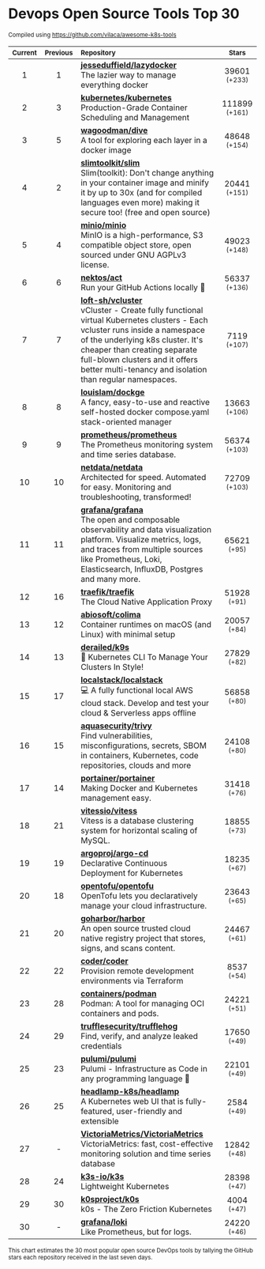 # Devops Open Source Tools Top 30
<sup>Compiled using https://github.com/vilaca/awesome-k8s-tools</sup>
<div align="center">

|<sub>Current</sub>|<sub>Previous</sub>|<sub>Repository</sub>|<sub>Stars</sub>|
|:---:|:---:|:---|:---:|
|1|1|[**jesseduffield/lazydocker**](https://github.com/jesseduffield/lazydocker)<br/>The lazier way to manage everything docker|39601 <sup>(+233)</sup>|
|2|3|[**kubernetes/kubernetes**](https://github.com/kubernetes/kubernetes)<br/>Production-Grade Container Scheduling and Management|111899 <sup>(+161)</sup>|
|3|5|[**wagoodman/dive**](https://github.com/wagoodman/dive)<br/>A tool for exploring each layer in a docker image|48648 <sup>(+154)</sup>|
|4|2|[**slimtoolkit/slim**](https://github.com/slimtoolkit/slim)<br/>Slim(toolkit): Don't change anything in your container image and minify it by up to 30x (and for compiled languages even more) making it secure too! (free and open source)|20441 <sup>(+151)</sup>|
|5|4|[**minio/minio**](https://github.com/minio/minio)<br/>MinIO is a high-performance, S3 compatible object store, open sourced under GNU AGPLv3 license.|49023 <sup>(+148)</sup>|
|6|6|[**nektos/act**](https://github.com/nektos/act)<br/>Run your GitHub Actions locally 🚀|56337 <sup>(+136)</sup>|
|7|7|[**loft-sh/vcluster**](https://github.com/loft-sh/vcluster)<br/>vCluster - Create fully functional virtual Kubernetes clusters - Each vcluster runs inside a namespace of the underlying k8s cluster. It's cheaper than creating separate full-blown clusters and it offers better multi-tenancy and isolation than regular namespaces.|7119 <sup>(+107)</sup>|
|8|8|[**louislam/dockge**](https://github.com/louislam/dockge)<br/>A fancy, easy-to-use and reactive self-hosted docker compose.yaml stack-oriented manager|13663 <sup>(+106)</sup>|
|9|9|[**prometheus/prometheus**](https://github.com/prometheus/prometheus)<br/>The Prometheus monitoring system and time series database.|56374 <sup>(+103)</sup>|
|10|10|[**netdata/netdata**](https://github.com/netdata/netdata)<br/>Architected for speed. Automated for easy. Monitoring and troubleshooting, transformed!|72709 <sup>(+103)</sup>|
|11|11|[**grafana/grafana**](https://github.com/grafana/grafana)<br/>The open and composable observability and data visualization platform. Visualize metrics, logs, and traces from multiple sources like Prometheus, Loki, Elasticsearch, InfluxDB, Postgres and many more. |65621 <sup>(+95)</sup>|
|12|16|[**traefik/traefik**](https://github.com/traefik/traefik)<br/>The Cloud Native Application Proxy|51928 <sup>(+91)</sup>|
|13|12|[**abiosoft/colima**](https://github.com/abiosoft/colima)<br/>Container runtimes on macOS (and Linux) with minimal setup|20057 <sup>(+84)</sup>|
|14|13|[**derailed/k9s**](https://github.com/derailed/k9s)<br/>🐶 Kubernetes CLI To Manage Your Clusters In Style!|27829 <sup>(+82)</sup>|
|15|17|[**localstack/localstack**](https://github.com/localstack/localstack)<br/>💻 A fully functional local AWS cloud stack. Develop and test your cloud & Serverless apps offline|56858 <sup>(+80)</sup>|
|16|15|[**aquasecurity/trivy**](https://github.com/aquasecurity/trivy)<br/>Find vulnerabilities, misconfigurations, secrets, SBOM in containers, Kubernetes, code repositories, clouds and more|24108 <sup>(+80)</sup>|
|17|14|[**portainer/portainer**](https://github.com/portainer/portainer)<br/>Making Docker and Kubernetes management easy.|31418 <sup>(+76)</sup>|
|18|21|[**vitessio/vitess**](https://github.com/vitessio/vitess)<br/>Vitess is a database clustering system for horizontal scaling of MySQL.|18855 <sup>(+73)</sup>|
|19|19|[**argoproj/argo-cd**](https://github.com/argoproj/argo-cd)<br/>Declarative Continuous Deployment for Kubernetes|18235 <sup>(+67)</sup>|
|20|18|[**opentofu/opentofu**](https://github.com/opentofu/opentofu)<br/>OpenTofu lets you declaratively manage your cloud infrastructure.|23643 <sup>(+65)</sup>|
|21|20|[**goharbor/harbor**](https://github.com/goharbor/harbor)<br/>An open source trusted cloud native registry project that stores, signs, and scans content.|24467 <sup>(+61)</sup>|
|22|22|[**coder/coder**](https://github.com/coder/coder)<br/>Provision remote development environments via Terraform|8537 <sup>(+54)</sup>|
|23|28|[**containers/podman**](https://github.com/containers/podman)<br/>Podman: A tool for managing OCI containers and pods.|24221 <sup>(+51)</sup>|
|24|29|[**trufflesecurity/trufflehog**](https://github.com/trufflesecurity/trufflehog)<br/>Find, verify, and analyze leaked credentials|17650 <sup>(+49)</sup>|
|25|23|[**pulumi/pulumi**](https://github.com/pulumi/pulumi)<br/>Pulumi - Infrastructure as Code in any programming language 🚀|22101 <sup>(+49)</sup>|
|26|25|[**headlamp-k8s/headlamp**](https://github.com/headlamp-k8s/headlamp)<br/>A Kubernetes web UI that is fully-featured, user-friendly and extensible|2584 <sup>(+49)</sup>|
|27|-|[**VictoriaMetrics/VictoriaMetrics**](https://github.com/VictoriaMetrics/VictoriaMetrics)<br/>VictoriaMetrics: fast, cost-effective monitoring solution and time series database|12842 <sup>(+48)</sup>|
|28|24|[**k3s-io/k3s**](https://github.com/k3s-io/k3s)<br/>Lightweight Kubernetes|28398 <sup>(+47)</sup>|
|29|30|[**k0sproject/k0s**](https://github.com/k0sproject/k0s)<br/>k0s - The Zero Friction Kubernetes|4004 <sup>(+47)</sup>|
|30|-|[**grafana/loki**](https://github.com/grafana/loki)<br/>Like Prometheus, but for logs.|24220 <sup>(+46)</sup>|


</div>

<sub>This chart estimates the 30 most popular open source DevOps tools by tallying the GitHub stars each repository received in the last seven days.</sub>
